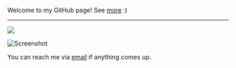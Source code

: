 Welcome to my GitHub page! See [more](https://yx1441.github.io) :)

---

![]([https://github.com/yx1441/stats/master/generated/languages.svg])

![Screenshot](generated/languages.svg)

You can reach me via [email](mailto:yao.xu@nyu.edu?subject=GitHub) if anything comes up.
